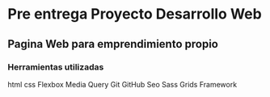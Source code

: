 # Pre entrega Proyecto Desarrollo Web
## Pagina Web para emprendimiento propio

### Herramientas utilizadas
html
css
Flexbox
Media Query
Git
GitHub
Seo
Sass
Grids
Framework